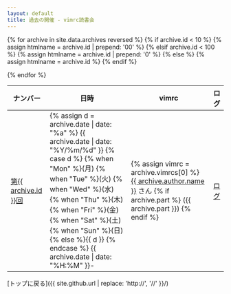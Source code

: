 ```yaml
---
layout: default
title: 過去の開催 - vimrc読書会
---
```


<table>
<thead>
<tr>
<th> ナンバー           </th>
<th> 日時                  </th>
<th> vimrc                                                                                                                     </th>
<th> ログ</th>
</tr>
</thead>
<tbody>
{% for archive in site.data.archives reversed %}
  {% if archive.id < 10 %}
    {% assign htmlname = archive.id | prepend: '00'  %}
  {% elsif archive.id < 100 %}
    {% assign htmlname = archive.id | prepend: '0' %}
  {% else %}
    {% assign htmlname = archive.id %}
  {% endif %}
  <tr>
    <td><a href="{{ htmlname }}.html">第{{ archive.id }}回</a></td>
    <td>
      {% assign d = archive.date | date: "%a" %}
      {{ archive.date | date: "%Y/%m/%d" }}
      {% case d %}
        {% when "Mon" %}(月)
        {% when "Tue" %}(火)
        {% when "Wed" %}(水)
        {% when "Thu" %}(木)
        {% when "Fri" %}(金)
        {% when "Sat" %}(土)
        {% when "Sun" %}(日)
        {% else %}{{ d }}
        {% endcase %}
      {{ archive.date | date: "%H:%M" }}-
    </td>
    <td>
    {% assign vimrc = archive.vimrcs[0] %}
    <a href="{{ vimrc.url }}">{{ archive.author.name }}</a> さん
      {% if archive.part %} ({{ archive.part }}) {% endif %}
    <br>
    </td>
    <td><a href="{{ archive.log }}">ログ</a></td>
  </tr>

{% endfor %}

</tbody>
</table>

[トップに戻る]({{ site.github.url | replace: 'http://', '//' }}/)

